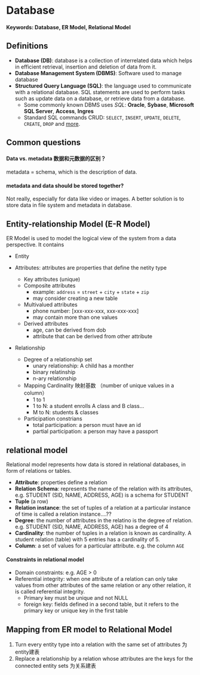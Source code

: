 # Database

#### Keywords: Database, ER Model, Relational Model

## Definitions
* **Database (DB)**: database is a collection of interrelated data which helps in efficient retrieval, insertion and deletion of data from it.
* **Database Management System (DBMS)**: Software used to manage database
* **Structured Query Language (SQL)**: the language used to communicate with a relational database. SQL statements are used to perform tasks such as update data on a database, or retrieve data from a database.
  * Some commonly known DBMS uses *SQL*: **Oracle**, **Sybase**, **Microsoft SQL Server**, **Access**, **Ingres**
  * Standard SQL commands CRUD: `SELECT`, `INSERT`, `UPDATE`, `DELETE`, `CREATE`, `DROP` and [more](https://github.com/HanmeiTang/Notes/blob/main/Useful_cmd_SQL.md).


## Common questions
#### Data vs. metadata 数据和元数据的区别？
metadata = schema, which is the description of data. 

#### metadata and data should be stored together?
Not really, especially for data like video or images. A better solution is to store data in file system and metadata in database.


## Entity-relationship Model (E-R Model)
ER Model is used to model the logical view of the system from a data perspective. It contains

* Entity

* Attributes: attributes are properties that define the netity type
  * Key attributes (unique)
  * Composite attributes
    - example: `address` = `street` + `city` + `state` + `zip` 
    - may consider creating a new table
  * Multivalued attributes
    - phone number: [xxx-xxx-xxx, xxx-xxx-xxx]
    - may contain more than one values
  * Derived attributes
    - age, can be derived from dob
    - attribute that can be derived from other attribute
    
* Relationship
  * Degree of a relationship set
    * unary relationship: A child has a monther
    * binary relatinship
    * n-ary relationship
  * Mapping Cardinality 映射基数 （number of unique values in a column）
    * 1 to 1
    * 1 to N: a student enrolls A class and B class...
    * M to N: students & classes
  * Participation constrians
    * total participation: a person must have an id
    * partial participation: a person may have a passport

## relational model
Relational model represents how data is stored in relational databases, in form of relations or tables.

* **Attribute**: properties define a relation
* **Relation Schema**: represents the name of the relation with its attributes, e.g. STUDENT (SID, NAME, ADDRESS, AGE) is a schema for STUDENT
* **Tuple** (a row)
* **Relation instance**: the set of tuples of a relation at a particular instance of time is called a relation instance....??
* **Degree**: the number of attributes in the relatino is the degree of relation. e.g. STUDENT (SID, NAME, ADDRESS, AGE) has a degree of 4
* **Cardinality**: the number of tuples in a relation is known as cardinality. A student relation (table) with 5 entries has a cardinality of 5.
* **Column**: a set of values for a particular attribute. e.g. the column `AGE`

#### Constraints in relational model
* Domain constraints: e.g. AGE > 0
* Referential integrity: when one attribute of a relation can only take values from other attributes of the same relation or any other relation, it is called referential integrity.
  * Primary key must be unique and not NULL
  * foreign key: fields defined in a second table, but it refers to the primary key or unique key in the first table
  
## Mapping from ER model to Relational Model
1. Turn every entity type into a relation with the same set of attributes 为entity建表
2. Replace a relationship by a relation whose attributes are the keys for the connected entity sets 为关系建表


